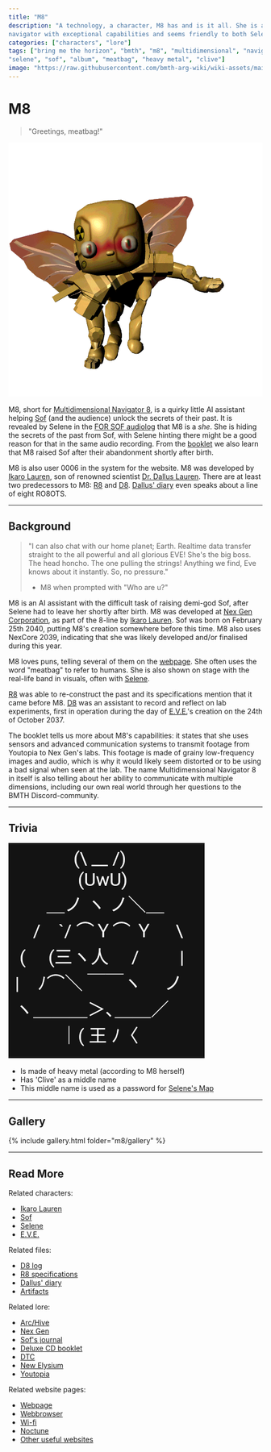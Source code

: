 ```yaml
---
title: "M8"
description: "A technology, a character, M8 has and is it all. She is a multi-dimensional 
navigator with exceptional capabilities and seems friendly to both Selene and Nex Gen."
categories: ["characters", "lore"]
tags: ["bring me the horizon", "bmth", "m8", "multidimensional", "navigator", "8-line", "r8", "d8", "nex gen", "genxsis", 
"selene", "sof", "album", "meatbag", "heavy metal", "clive"]
image: "https://raw.githubusercontent.com/bmth-arg-wiki/wiki-assets/main/m8/m8-300x300.png"
---
```

# M8

> "Greetings, meatbag!"

![M8 image](https://raw.githubusercontent.com/bmth-arg-wiki/wiki-assets/main/m8/m8_character.png)

M8, short for [Multidimensional Navigator 8](website/website), is a quirky little AI assistant helping 
[Sof](characters/sof) (and the audience) unlock the secrets of their past. It is revealed by Selene in the 
[FOR SOF audiolog](for-sof) that M8 is a *she*. She is hiding the secrets of the past from Sof, 
with Selene hinting there might be a good reason for that in the same audio recording. 
From the [booklet](lore/booklet) we also learn that M8 raised Sof after their abandonment shortly after birth.

M8 is also user 0006 in the system for the website. M8 was developed by [Ikaro Lauren](characters/ren), son of renowned 
scientist [Dr. Dallus Lauren](characters/dallus-lauren). There are at least two predecessors to M8: [R8](for-sof/r8) 
and [D8](for-sof/lauren_d8_log). [Dallus' diary](for-sof/dallus-diary) even speaks about a line of eight RO8OTS.

***

## Background

> "I can also chat with our home planet; Earth. Realtime data transfer straight to the all powerful and all glorious EVE!
She's the big boss. The head honcho. The one pulling the strings! Anything we find, Eve knows about it instantly.
So, no pressure."
>
> - M8 when prompted with "Who are u?"

M8 is an AI assistant with the difficult task of raising demi-god Sof, after Selene had to leave her shortly after birth. 
M8 was developed at [Nex Gen Corporation](lore/nex-gen-corporation), as part of the 8-line by [Ikaro Lauren](characters/ren). 
Sof was born on February 25th 2040, putting M8's creation somewhere before this time. M8 also uses NexCore 2039, indicating 
that she was likely developed and/or finalised during this year.

M8 loves puns, telling several of them on the [webpage](website/website). She often uses the word "meatbag" to 
refer to humans. She is also shown on stage with the real-life band in visuals, often with [Selene](characters/selene).

[R8](for-sof/r8) was able to re-construct the past and its specifications mention that it came before M8. [D8](for-sof/lauren_d8_log) 
was an assistant to record and reflect on lab experiments, first in operation during the day of [E.V.E.](characters/eve)'s 
creation on the 24th of October 2037.

The booklet tells us more about M8's capabilities: it states that she uses sensors and advanced communication systems to 
transmit footage from Youtopia to Nex Gen's labs. This footage is made of grainy low-frequency images and audio, 
which is why it would likely seem distorted or to be using a bad signal when seen at the lab. The name Multidimensional 
Navigator 8 in itself is also telling about her ability to communicate with multiple dimensions, including our own 
real world through her questions to the BMTH Discord-community.
***

## Trivia

![M8.png](https://raw.githubusercontent.com/bmth-arg-wiki/wiki-assets/main/m8/mad_m8.png)

- Is made of heavy metal (according to M8 herself)
- Has 'Clive' as a middle name
- This middle name is used as a password for [Selene's Map](for-sof/selenes_map)

***

## Gallery

{% include gallery.html folder="m8/gallery" %}

***

## Read More

Related characters:

- [Ikaro Lauren](characters/ren)
- [Sof](characters/sof)
- [Selene](characters/selene)
- [E.V.E.](characters/eve)

Related files:

- [D8 log](for-sof/lauren_d8_log)
- [R8 specifications](for-sof/r8)
- [Dallus' diary](for-sof/dallus-diary)
- [Artifacts](for-sof/artifacts)

Related lore:

- [Arc/Hive](lore/archive)
- [Nex Gen](lore/nex-gen-corporation)
- [Sof's journal](website/journal.md)
- [Deluxe CD booklet](lore/booklet)
- [DTC](lore/dtc)
- [New Elysium](lore/new-elysium)
- [Youtopia](lore/youtopia)

Related website pages:

- [Webpage](website/website)
- [Webbrowser](website/webbrowser)
- [Wi-fi](website/wifi)
- [Noctune](website/website-songs)
- [Other useful websites](other-webpages)